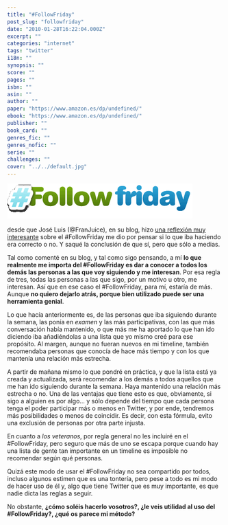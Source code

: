 ```yaml
---
title: "#FollowFriday"
post_slug: "followfriday"
date: "2010-01-28T16:22:04.000Z"
excerpt: ""
categories: "internet"
tags: "twitter"
i18n: ""
synopsis: ""
score: ""
pages: ""
isbn: ""
asin: ""
author: ""
paper: "https://www.amazon.es/dp/undefined/"
ebook: "https://www.amazon.es/dp/undefined/"
publisher: ""
book_card: ""
genres_fic: ""
genres_nofic: ""
serie: ""
challenges: ""
cover: "../../default.jpg"
---
```


![](images/followfriday.png "followfriday")

desde que José Luis (@FranJuice), en su blog, hizo [una reflexión muy interesante](http://www.joseluisgato.com/a-modo-de-comentario-followfriday/) sobre el #FollowFriday me dio por pensar si lo que iba haciendo era correcto o no. Y saqué la conclusión de que sí, pero que sólo a medias.

Tal como comenté en su blog, y tal como sigo pensando, a mí **lo que realmente me importa del #FollowFriday es dar a conocer a todos los demás las personas a las que voy siguiendo y me interesan**. Por esa regla de tres, todas las personas a las que sigo, por un motivo u otro, me interesan. Así que en ese caso el #FollowFriday, para mí, estaría de más. Aunque **no quiero dejarlo atrás, porque bien utilizado puede ser una herramienta genial**.

Lo que hacía anteriormente es, de las personas que iba siguiendo durante la semana, las ponía en _examen_ y las más participativas, con las que más conversación había mantenido, o que más me ha aportado lo que han ido diciendo iba añadiéndolas a una lista que yo mismo creé para ese propósito. Al margen, aunque no fueran nuevos en mi timeline, también recomendaba personas que conocía de hace más tiempo y con los que mantenía una relación más estrecha.

A partir de mañana mismo lo que pondré en práctica, y que la lista está ya creada y actualizada, será recomendar a los demás a todos aquellos que me han ido siguiendo durante la semana. Haya mantenido una relación más estrecha o no. Una de las ventajas que tiene esto es que, obviamente, si sigo a alguien es por algo... y sólo depende del tiempo que cada persona tenga el poder participar más o menos en Twitter, y por ende, tendremos más posibilidades o menos de coincidir. Es decir, con esta fórmula, evito una exclusión de personas por otra parte injusta.

En cuanto a _los veteranos_, por regla general no les incluiré en el #FollowFriday, pero seguro que más de uno se escapa porque cuando hay una lista de gente tan importante en un timeline es imposible no recomendar según qué personas.

Quizá este modo de usar el #FollowFriday no sea compartido por todos, incluso algunos estimen que es una tontería, pero pese a todo es mi modo de hacer uso de él y, algo que tiene Twitter que es muy importante, es que nadie dicta las reglas a seguir.

No obstante, **¿cómo soléis hacerlo vosotros?, ¿le veis utilidad al uso del #FollowFriday?, ¿qué os parece mi método?**

